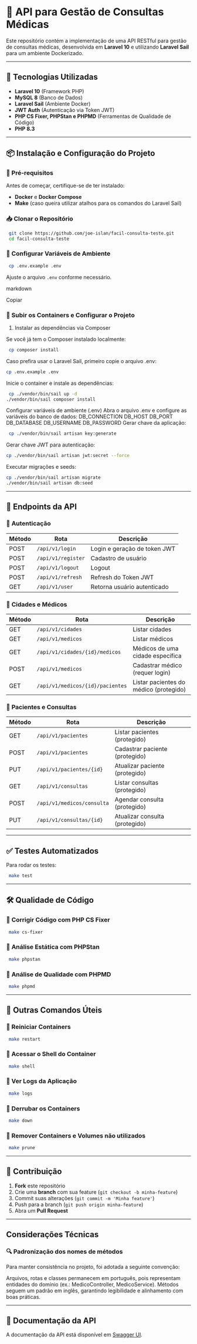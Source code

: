 # 📌 API para Gestão de Consultas Médicas

Este repositório contém a implementação de uma API RESTful para gestão de consultas médicas, desenvolvida em **Laravel 10** e utilizando **Laravel Sail** para um ambiente Dockerizado.

---

## 🚀 Tecnologias Utilizadas

- **Laravel 10** (Framework PHP)
- **MySQL 8** (Banco de Dados)
- **Laravel Sail** (Ambiente Docker)
- **JWT Auth** (Autenticação via Token JWT)
- **PHP CS Fixer, PHPStan e PHPMD** (Ferramentas de Qualidade de Código)
- **PHP 8.3**

---

## 📦 Instalação e Configuração do Projeto

### 🔧 Pré-requisitos
Antes de começar, certifique-se de ter instalado:
- **Docker** e **Docker Compose**
- **Make** (caso queira utilizar atalhos para os comandos do Laravel Sail)

### 📥 Clonar o Repositório
```sh
 git clone https://github.com/joe-islan/facil-consulta-teste.git
 cd facil-consulta-teste
```

### 🔧 Configurar Variáveis de Ambiente
```sh
 cp .env.example .env
```
Ajuste o arquivo `.env` conforme necessário.

markdown

Copiar
### 🚀 Subir os Containers e Configurar o Projeto

1. Instalar as dependências via Composer

Se você já tem o Composer instalado localmente:
```sh
 cp composer install
```
Caso prefira usar o Laravel Sail, primeiro copie o arquivo .env:

```sh
cp .env.example .env
```
Inicie o container e instale as dependências:

```sh
 cp ./vendor/bin/sail up -d
./vendor/bin/sail composer install
```

Configurar variáveis de ambiente (.env)
Abra o arquivo .env e configure as variáveis do banco de dados:
DB_CONNECTION
DB_HOST
DB_PORT
DB_DATABASE
DB_USERNAME
DB_PASSWORD
Gerar chave da aplicação:

```sh
 cp ./vendor/bin/sail artisan key:generate
 ```
Gerar chave JWT para autenticação:

```sh
cp ./vendor/bin/sail artisan jwt:secret --force
 ```
Executar migrações e seeds:
```sh
cp ./vendor/bin/sail artisan migrate
./vendor/bin/sail artisan db:seed
```


---

## 🎯 Endpoints da API

### 🔐 **Autenticação**
| Método | Rota            | Descrição                         |
|--------|----------------|---------------------------------|
| POST   | `/api/v1/login`    | Login e geração de token JWT  |
| POST   | `/api/v1/register` | Cadastro de usuário          |
| POST   | `/api/v1/logout`   | Logout                        |
| POST   | `/api/v1/refresh`  | Refresh do Token JWT         |
| GET    | `/api/v1/user`     | Retorna usuário autenticado  |

### 📍 **Cidades e Médicos**
| Método | Rota                                | Descrição                              |
|--------|-------------------------------------|--------------------------------------|
| GET    | `/api/v1/cidades`                  | Listar cidades                      |
| GET    | `/api/v1/medicos`                  | Listar médicos                      |
| GET    | `/api/v1/cidades/{id}/medicos`     | Médicos de uma cidade específica   |
| POST   | `/api/v1/medicos`                  | Cadastrar médico (requer login)     |
| GET    | `/api/v1/medicos/{id}/pacientes`   | Listar pacientes do médico (protegido) |

### 🏥 **Pacientes e Consultas**
| Método | Rota                          | Descrição                             |
|--------|--------------------------------|--------------------------------------|
| GET    | `/api/v1/pacientes`           | Listar pacientes (protegido)        |
| POST   | `/api/v1/pacientes`           | Cadastrar paciente (protegido)      |
| PUT    | `/api/v1/pacientes/{id}`      | Atualizar paciente (protegido)      |
| GET    | `/api/v1/consultas`           | Listar consultas (protegido)        |
| POST   | `/api/v1/medicos/consulta`    | Agendar consulta (protegido)        |
| PUT    | `/api/v1/consultas/{id}`      | Atualizar consulta (protegido)      |

---

## ✅ Testes Automatizados
Para rodar os testes:
```sh
 make test
```

---

## 🛠 Qualidade de Código

### 📌 **Corrigir Código com PHP CS Fixer**
```sh
 make cs-fixer
```

### 📌 **Análise Estática com PHPStan**
```sh
 make phpstan
```

### 📌 **Análise de Qualidade com PHPMD**
```sh
 make phpmd
```

---

## 🔄 Outras Comandos Úteis

### 📌 Reiniciar Containers
```sh
 make restart
```

### 📌 Acessar o Shell do Container
```sh
 make shell
```

### 📌 Ver Logs da Aplicação
```sh
 make logs
```

### 📌 Derrubar os Containers
```sh
 make down
```

### 📌 Remover Containers e Volumes não utilizados
```sh
 make prune
```

---

## 🚀 Contribuição
1. **Fork** este repositório
2. Crie uma **branch** com sua feature (`git checkout -b minha-feature`)
3. Commit suas alterações (`git commit -m 'Minha feature'`)
4. Push para a branch (`git push origin minha-feature`)
5. Abra um **Pull Request**

---

## Considerações Técnicas

### 🔍 Padronização dos nomes de métodos
Para manter consistência no projeto, foi adotada a seguinte convenção:

Arquivos, rotas e classes permanecem em português, pois representam entidades do domínio (ex.: MedicoController, MedicoService).
Métodos seguem um padrão em inglês, garantindo legibilidade e alinhamento com boas práticas.

---

## 📄 Documentação da API
A documentação da API está disponível em [Swagger UI](http://localhost/api/documentation).


